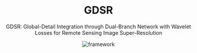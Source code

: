 <div align="center">

# GDSR

GDSR: Global-Detail Integration through Dual-Branch Network with Wavelet Losses for Remote Sensing Image Super-Resolution

![framework](https://doswin.github.io/GDSR/static/images/framework.SVG)

</div>
